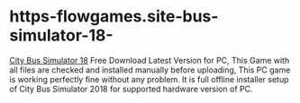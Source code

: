 # https-flowgames.site-bus-simulator-18-
[City Bus Simulator 18](https://flowgames.site/bus-simulator-18/) Free Download Latest Version for PC, This Game with all files are checked and installed manually before uploading, This PC game is working perfectly fine without any problem. It is full offline installer setup of City Bus Simulator 2018 for supported hardware version of PC.
